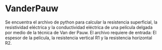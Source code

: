 # VanderPauw
Se encuentra el archivo de python para calcular la resistencia superficial, la resistividad eléctrica y la conductividad eléctrica de una película delgada por medio de la técnica de Van der Pauw. El archivo requiere de entrada: El espesor de la película, la resistencia vertical R1 y la resistencia horizontal R2.
